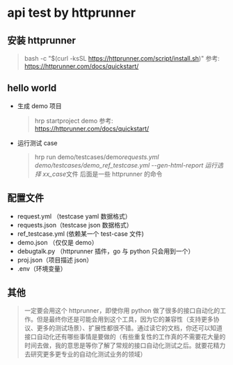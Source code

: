 # api test by httprunner

## 安装 httprunner

> bash -c "\$(curl -ksSL https://httprunner.com/script/install.sh)"
> 参考: https://httprunner.com/docs/quickstart/

## hello world

- 生成 demo 项目

  > hrp startproject demo
  > 参考: https://httprunner.com/docs/quickstart/

- 运行测试 case
  > hrp run demo/testcases/demo*requests.yml demo/testcases/demo_ref_testcase.yml --gen-html-report
  > 运行选择 xx_case*文件 后面是一些 httprunner 的命令

## 配置文件

- request.yml （testcase yaml 数据格式）
- requests.json（testcase json 数据格式）
- ref_testcase.yml (依赖某一个 test-case 文件)
- demo.json （仅仅是 demo）
- debugtalk.py （httprunner 插件，go 与 python 只会用到一个）
- proj.json（项目描述 json）
- .env（环境变量）

## 其他

> 一定要会用这个 httprunner，即使你用 python 做了很多的接口自动化的工作。但是最终你还是可能会用到这个工具，因为它的兼容性（支持更多协议、更多的测试场景）、扩展性都很不错。通过读它的文档，你还可以知道接口自动化还有哪些事情是要做的（有些重复性的工作真的不需要花大量的时间去做，我的意思是等你了解了常规的接口自动化测试之后。就要花精力去研究更多更专业的自动化测试业务的领域）

